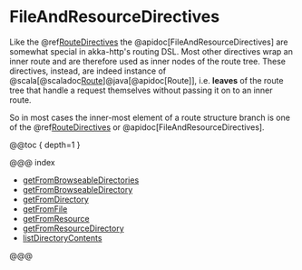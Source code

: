 # FileAndResourceDirectives

Like the @ref[RouteDirectives](../route-directives/index.md) the @apidoc[FileAndResourceDirectives] are somewhat
special in akka-http's routing DSL. Most other directives wrap an inner route and are therefore used as inner nodes of
the route tree. These directives, instead, are indeed instance of @scala[@scaladoc[Route](akka.http.scaladsl.server.index#Route=akka.http.scaladsl.server.RequestContext=%3Escala.concurrent.Future[akka.http.scaladsl.server.RouteResult])]@java[@apidoc[Route]], i.e. **leaves** of the route tree that handle a
request themselves without passing it on to an inner route.

So in most cases the inner-most element of a route structure branch is one of the @ref[RouteDirectives](../route-directives/index.md) or
@apidoc[FileAndResourceDirectives].

@@toc { depth=1 }

@@@ index

* [getFromBrowseableDirectories](getFromBrowseableDirectories.md)
* [getFromBrowseableDirectory](getFromBrowseableDirectory.md)
* [getFromDirectory](getFromDirectory.md)
* [getFromFile](getFromFile.md)
* [getFromResource](getFromResource.md)
* [getFromResourceDirectory](getFromResourceDirectory.md)
* [listDirectoryContents](listDirectoryContents.md)

@@@